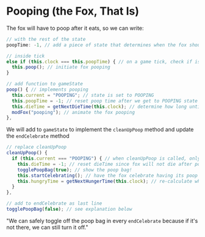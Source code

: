 # Pooping (the Fox, That Is)

The fox will have to poop after it eats, so we can write:

```js
// with the rest of the state
poopTime: -1, // add a piece of state that determines when the fox should poop, set to -1 by default

// inside tick
else if (this.clock === this.poopTime) { // on a game tick, check if is time for the fox to poop
  this.poop(); // initiate fox pooping
}

// add function to gameState
poop() { // implements pooping
  this.current = "POOPING"; // state is set to POOPING
  this.poopTime = -1; // reset poop time after we get to POOPING state
  this.dieTime = getNextDieTime(this.clock); // determine how long until the fox dies after pooping
  modFox("pooping"); // animate the fox pooping
},
```

We will add to `gameState` to implement the `cleanUpPoop` method and update the `endCelebrate` method

```js
// replace cleanUpPoop
cleanUpPoop() {
  if (this.current === "POOPING") { // when cleanUpPoop is called, only do stuff if the current state is POOPING
    this.dieTime = -1; // reset dieTime since fox will not die after poop is cleaned until next poop() is called
    togglePoopBag(true); // show the poop bag!
    this.startCelebrating(); // have the fox celebrate having its poop cleaned
    this.hungryTime = getNextHungerTime(this.clock); // re-calculate when the fox should get hungry again
  }
},

// add to endCelebrate as last line
togglePoopBag(false); // see explanation below
```

"We can safely toggle off the poop bag in every `endCelebrate` because if it's not there, we can still turn it off."
